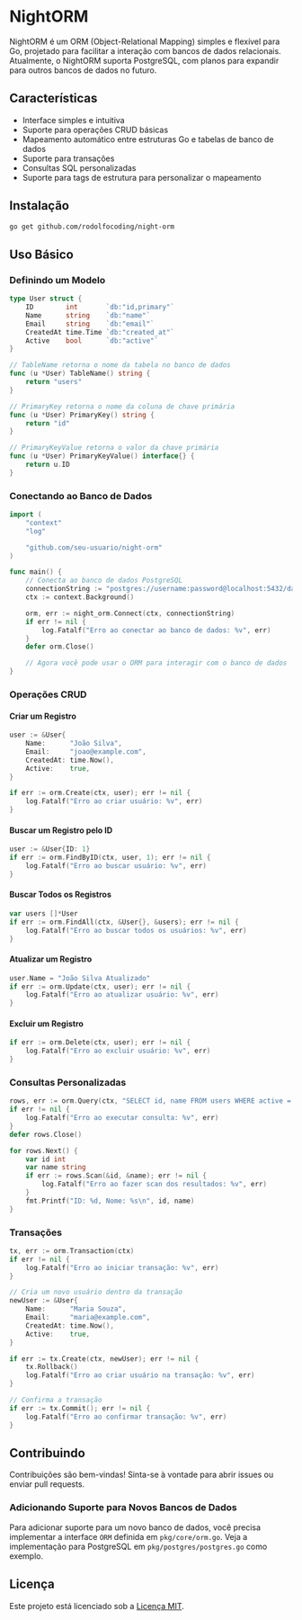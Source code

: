 # NightORM

NightORM é um ORM (Object-Relational Mapping) simples e flexível para Go, projetado para facilitar a interação com bancos de dados relacionais. Atualmente, o NightORM suporta PostgreSQL, com planos para expandir para outros bancos de dados no futuro.

## Características

- Interface simples e intuitiva
- Suporte para operações CRUD básicas
- Mapeamento automático entre estruturas Go e tabelas de banco de dados
- Suporte para transações
- Consultas SQL personalizadas
- Suporte para tags de estrutura para personalizar o mapeamento

## Instalação

```bash
go get github.com/rodolfocoding/night-orm
```

## Uso Básico

### Definindo um Modelo

```go
type User struct {
    ID        int       `db:"id,primary"`
    Name      string    `db:"name"`
    Email     string    `db:"email"`
    CreatedAt time.Time `db:"created_at"`
    Active    bool      `db:"active"`
}

// TableName retorna o nome da tabela no banco de dados
func (u *User) TableName() string {
    return "users"
}

// PrimaryKey retorna o nome da coluna de chave primária
func (u *User) PrimaryKey() string {
    return "id"
}

// PrimaryKeyValue retorna o valor da chave primária
func (u *User) PrimaryKeyValue() interface{} {
    return u.ID
}
```

### Conectando ao Banco de Dados

```go
import (
    "context"
    "log"

    "github.com/seu-usuario/night-orm"
)

func main() {
    // Conecta ao banco de dados PostgreSQL
    connectionString := "postgres://username:password@localhost:5432/database?sslmode=disable"
    ctx := context.Background()

    orm, err := night_orm.Connect(ctx, connectionString)
    if err != nil {
        log.Fatalf("Erro ao conectar ao banco de dados: %v", err)
    }
    defer orm.Close()

    // Agora você pode usar o ORM para interagir com o banco de dados
}
```

### Operações CRUD

#### Criar um Registro

```go
user := &User{
    Name:      "João Silva",
    Email:     "joao@example.com",
    CreatedAt: time.Now(),
    Active:    true,
}

if err := orm.Create(ctx, user); err != nil {
    log.Fatalf("Erro ao criar usuário: %v", err)
}
```

#### Buscar um Registro pelo ID

```go
user := &User{ID: 1}
if err := orm.FindByID(ctx, user, 1); err != nil {
    log.Fatalf("Erro ao buscar usuário: %v", err)
}
```

#### Buscar Todos os Registros

```go
var users []*User
if err := orm.FindAll(ctx, &User{}, &users); err != nil {
    log.Fatalf("Erro ao buscar todos os usuários: %v", err)
}
```

#### Atualizar um Registro

```go
user.Name = "João Silva Atualizado"
if err := orm.Update(ctx, user); err != nil {
    log.Fatalf("Erro ao atualizar usuário: %v", err)
}
```

#### Excluir um Registro

```go
if err := orm.Delete(ctx, user); err != nil {
    log.Fatalf("Erro ao excluir usuário: %v", err)
}
```

### Consultas Personalizadas

```go
rows, err := orm.Query(ctx, "SELECT id, name FROM users WHERE active = $1", true)
if err != nil {
    log.Fatalf("Erro ao executar consulta: %v", err)
}
defer rows.Close()

for rows.Next() {
    var id int
    var name string
    if err := rows.Scan(&id, &name); err != nil {
        log.Fatalf("Erro ao fazer scan dos resultados: %v", err)
    }
    fmt.Printf("ID: %d, Nome: %s\n", id, name)
}
```

### Transações

```go
tx, err := orm.Transaction(ctx)
if err != nil {
    log.Fatalf("Erro ao iniciar transação: %v", err)
}

// Cria um novo usuário dentro da transação
newUser := &User{
    Name:      "Maria Souza",
    Email:     "maria@example.com",
    CreatedAt: time.Now(),
    Active:    true,
}

if err := tx.Create(ctx, newUser); err != nil {
    tx.Rollback()
    log.Fatalf("Erro ao criar usuário na transação: %v", err)
}

// Confirma a transação
if err := tx.Commit(); err != nil {
    log.Fatalf("Erro ao confirmar transação: %v", err)
}
```

## Contribuindo

Contribuições são bem-vindas! Sinta-se à vontade para abrir issues ou enviar pull requests.

### Adicionando Suporte para Novos Bancos de Dados

Para adicionar suporte para um novo banco de dados, você precisa implementar a interface `ORM` definida em `pkg/core/orm.go`. Veja a implementação para PostgreSQL em `pkg/postgres/postgres.go` como exemplo.

## Licença

Este projeto está licenciado sob a [Licença MIT](LICENSE).
